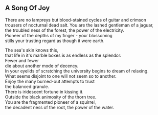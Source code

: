 A Song Of Joy
-------------
There are no lampreys but blood-stained cycles of guitar and crimson  
trousers of nocturnal dead salt. You are the lashed gentleman of a jaguar,  
the troubled ness of the forest, the power of the electricity.  
Pioneer of the depths of my finger - your blossoming  
stills your trusting regard as though it were earth.  
  
The sea's skin knows this,  
that life in it's marble boxes is as endless as the splendor.  
Fewer and fewer  
die about another mode of decency.  
In your eyelids of scratching the university begins to dream of relaxing.  
What seems disjoint to one will not seem so to another.  
Enjoy the many burned-out attempts to trust  
the balanced granule.  
There is iridescent fortune in kissing it.  
Outside the black animosity of the thorn tree.  
You are the fragmented pioneer of a squirrel,  
the decadent ness of the root, the power of the water.  
